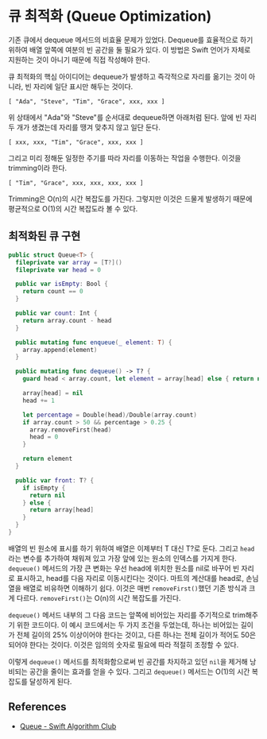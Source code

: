 # 큐 최적화 (Queue Optimization)

기존 큐에서 dequeue 메서드의 비효율 문제가 있었다. Dequeue를 효율적으로 하기 위하여 배열 앞쪽에 여분의 빈 공간을 둘 필요가 있다. 이 방법은 Swift 언어가 자체로 지원하는 것이 아니기 때문에 직접 작성해야 한다.

큐 최적화의 핵심 아이디어는 dequeue가 발생하고 즉각적으로 자리를 옮기는 것이 아니라, 빈 자리에 일단 표시만 해두는 것이다.

```
[ "Ada", "Steve", "Tim", "Grace", xxx, xxx ]
```

위 상태에서 "Ada"와 "Steve"를 순서대로 dequeue하면 아래처럼 된다. 앞에 빈 자리 두 개가 생겼는데 자리를 땡겨 맞추지 않고 일단 둔다.

```
[ xxx, xxx, "Tim", "Grace", xxx, xxx ]
```

그리고 미리 정해둔 일정한 주기를 따라 자리를 이동하는 작업을 수행한다. 이것을 trimming이라 한다.

```
[ "Tim", "Grace", xxx, xxx, xxx, xxx ]
```

Trimming은 O(n)의 시간 복잡도를 가진다. 그렇지만 이것은 드물게 발생하기 때문에 평균적으로 O(1)의 시간 복잡도라 볼 수 있다.

## 최적화된 큐 구현

```swift
public struct Queue<T> {
  fileprivate var array = [T?]()
  fileprivate var head = 0

  public var isEmpty: Bool {
    return count == 0
  }

  public var count: Int {
    return array.count - head
  }

  public mutating func enqueue(_ element: T) {
    array.append(element)
  }

  public mutating func dequeue() -> T? {
    guard head < array.count, let element = array[head] else { return nil }

    array[head] = nil
    head += 1

    let percentage = Double(head)/Double(array.count)
    if array.count > 50 && percentage > 0.25 {
      array.removeFirst(head)
      head = 0
    }

    return element
  }

  public var front: T? {
    if isEmpty {
      return nil
    } else {
      return array[head]
    }
  }
}
```

배열의 빈 원소에 표시를 하기 위하여 배열은 이제부터 T 대신 T?로 둔다. 그리고 `head`라는 변수를 추가하여 채워져 있고 가장 앞에 있는 원소의 인덱스를 가지게 한다. `dequeue()` 메서드의 가장 큰 변화는 우선 head에 위치한 원소를 nil로 바꾸어 빈 자리로 표시하고, head를 다음 자리로 이동시킨다는 것이다. 마트의 계산대를 head로, 손님 열을 배열로 비유하면 이해하기 쉽다. 이것은 매번 `removeFirst()`했던 기존 방식과 크게 다르다. `removeFirst()`는 O(n)의 시간 복잡도를 가진다.

`dequeue()` 메서드 내부의 그 다음 코드는 앞쪽에 비어있는 자리를 주기적으로 trim해주기 위한 코드이다. 이 예시 코드에서는 두 가지 조건을 두었는데, 하나는 비어있는 길이가 전체 길이의 25% 이상이어야 한다는 것이고, 다른 하나는 전체 길이가 적어도 50은 되어야 한다는 것이다. 이것은 임의의 숫자로 필요에 따라 적절히 조정할 수 있다.

이렇게 `dequeue()` 메서드를 최적화함으로써 빈 공간를 차지하고 있던 `nil`을 제거해 낭비되는 공간을 줄이는 효과를 얻을 수 있다. 그리고 `dequeue()` 메서드는 O(1)의 시간 복잡도를 달성하게 된다.

## References

- [Queue - Swift Algorithm Club](https://github.com/raywenderlich/swift-algorithm-club/blob/master/Queue/README.markdown)
